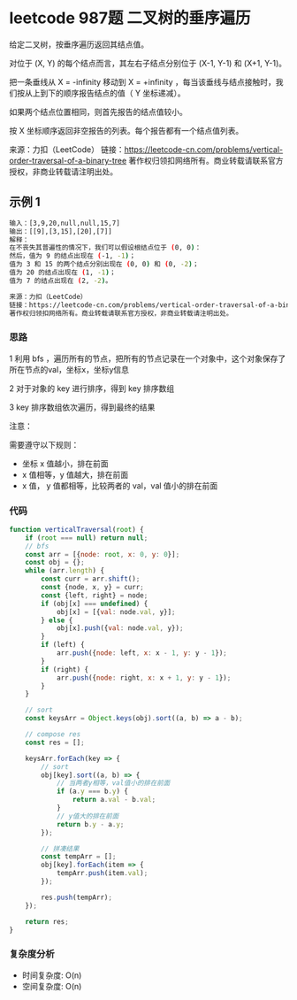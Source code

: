 # leetcode 987题 二叉树的垂序遍历

给定二叉树，按垂序遍历返回其结点值。

对位于 (X, Y) 的每个结点而言，其左右子结点分别位于 (X-1, Y-1) 和 (X+1, Y-1)。

把一条垂线从 X = -infinity 移动到 X = +infinity ，每当该垂线与结点接触时，我们按从上到下的顺序报告结点的值（ Y 坐标递减）。

如果两个结点位置相同，则首先报告的结点值较小。

按 X 坐标顺序返回非空报告的列表。每个报告都有一个结点值列表。

来源：力扣（LeetCode）
链接：<https://leetcode-cn.com/problems/vertical-order-traversal-of-a-binary-tree>
著作权归领扣网络所有。商业转载请联系官方授权，非商业转载请注明出处。

## 示例 1

```bash
输入：[3,9,20,null,null,15,7]
输出：[[9],[3,15],[20],[7]]
解释：
在不丧失其普遍性的情况下，我们可以假设根结点位于 (0, 0)：
然后，值为 9 的结点出现在 (-1, -1)；
值为 3 和 15 的两个结点分别出现在 (0, 0) 和 (0, -2)；
值为 20 的结点出现在 (1, -1)；
值为 7 的结点出现在 (2, -2)。

来源：力扣（LeetCode）
链接：https://leetcode-cn.com/problems/vertical-order-traversal-of-a-binary-tree
著作权归领扣网络所有。商业转载请联系官方授权，非商业转载请注明出处。
```

### 思路

1 利用 bfs ，遍历所有的节点，把所有的节点记录在一个对象中，这个对象保存了所在节点的val，坐标x，坐标y信息

2 对于对象的 key 进行排序，得到 key 排序数组

3 key 排序数组依次遍历，得到最终的结果

注意：

需要遵守以下规则：

- 坐标 x 值越小，排在前面
- x 值相等，y 值越大，排在前面
- x 值， y 值都相等，比较两者的 val，val 值小的排在前面

### 代码

```js
function verticalTraversal(root) {
    if (root === null) return null; 
    // bfs
    const arr = [{node: root, x: 0, y: 0}];
    const obj = {};
    while (arr.length) {
        const curr = arr.shift();
        const {node, x, y} = curr;
        const {left, right} = node;
        if (obj[x] === undefined) {
            obj[x] = [{val: node.val, y}];
        } else {
            obj[x].push({val: node.val, y});
        }
        if (left) {
            arr.push({node: left, x: x - 1, y: y - 1});
        }
        if (right) {
            arr.push({node: right, x: x + 1, y: y - 1});
        }
    }

    // sort
    const keysArr = Object.keys(obj).sort((a, b) => a - b);

    // compose res
    const res = [];

    keysArr.forEach(key => {
        // sort
        obj[key].sort((a, b) => {
            // 当两者y相等，val值小的排在前面
            if (a.y === b.y) {
                return a.val - b.val;
            }
            // y值大的排在前面
            return b.y - a.y;
        });

        // 拼凑结果
        const tempArr = [];
        obj[key].forEach(item => {
            tempArr.push(item.val);
        });

        res.push(tempArr);
    });

    return res;
}
```

### 复杂度分析

- 时间复杂度: O(n)
- 空间复杂度: O(n)
